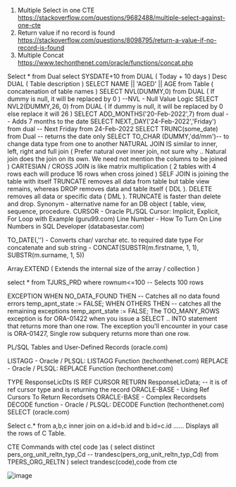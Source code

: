 1) Multiple Select in one CTE https://stackoverflow.com/questions/9682488/multiple-select-against-one-cte
2) Return value if no record is found https://stackoverflow.com/questions/8098795/return-a-value-if-no-record-is-found
3) Multiple Concat https://www.techonthenet.com/oracle/functions/concat.php

Select * from Dual 
select SYSDATE+10 from DUAL ( Today + 10 days )
Desc DUAL ( Table description )
SELECT NAME || 'AGED' || AGE from Table ( concatenation of table names )
SELECT NVL(DUMMY,0) from DUAL ( If dummy is null, it will be replaced by 0 ) --NVL - Null Value Logic
SELECT NVL2(DUMMY,26, 0) from DUAL ( If dummy is null, it will be replaced by 0 else replace it will 26 ) 
SELECT ADD_MONTHS('20-Feb-2022',7) from dual -- Adds 7 months to the date
SELECT NEXT_DAY('24-Feb-2022','Friday') from dual  -- Next Friday from 24-Feb-2022
SELECT TRUNC(some_date) from Dual -- returns the date only 
SELECT TO_CHAR (DUMMY,'dd/mm')-- to change data type from one to another
NATURAL JOIN IS similar to inner, left, right and full join ( Prefer natural over inner join, not sure why .. Natural join does the join on its own. We need not mention the columns to be joined )
CARTESIAN / CROSS JOIN is like matrix multiplication ( 2 tables with 4 rows each will produce 16 rows when cross joined )
SELF JOIN is joining the table with itself 
TRUNCATE removes all data from table but table view remains, whereas DROP removes data and table itself ( DDL ). DELETE removes all data or specific data ( DML ). TRUNCATE is faster than delete and drop.
Synonym - alternative name for an DB object ( table, view, sequence, procedure.
CURSOR - Oracle PL/SQL Cursor: Implicit, Explicit, For Loop with Example (guru99.com)
Line Number - How To Turn On Line Numbers in SQL Developer (databasestar.com)

TO_DATE(,'') - Converts char/ varchar etc. to required date type 
For concatenate and sub string  - CONCAT(SUBSTR(m.firstname, 1, 1), SUBSTR(m.surname, 1, 5))

Array.EXTEND ( Extends the internal size of the array / collection )

select * from TJURS_PRD where rownum<=100  -- Selects 100 rows 

EXCEPTION
 	WHEN NO_DATA_FOUND THEN -- Catches all no data found errors
     temp_apnt_state := FALSE;
WHEN OTHERS THEN  -- catches all the remaining exceptions
     temp_apnt_state := FALSE;
The TOO_MANY_ROWS exception is for ORA-01422 when you issue a SELECT .. INTO statement that returns more than one row. The exception you'll encounter in your case is ORA-01427, Single row subquery returns more than one row.

PL/SQL Tables and User-Defined Records (oracle.com)

LISTAGG - Oracle / PLSQL: LISTAGG Function (techonthenet.com)
REPLACE - Oracle / PLSQL: REPLACE Function (techonthenet.com)

TYPE ResponseLicDts IS REF CURSOR RETURN ResponseLicData; -- it is of ref cursor type and is returning the record
ORACLE-BASE - Using Ref Cursors To Return Recordsets
ORACLE-BASE - Complex Recordsets
DECODE function - Oracle / PLSQL: DECODE Function (techonthenet.com)
SELECT (oracle.com)


Select c.* from a,b,c inner join on a.id=b.id and b.id=c.id …… Displays all the rows of C Table.

CTE Commands
with cte( code )as  ( select distinct pers_org_unit_reltn_typ_Cd -- trandesc(pers_org_unit_reltn_typ_Cd) 
from TPERS_ORG_RELTN )
select trandesc(code),code from cte


![image](https://user-images.githubusercontent.com/49140843/172792251-8814100a-77f5-4c71-8da7-eb09c5c0d194.png)

